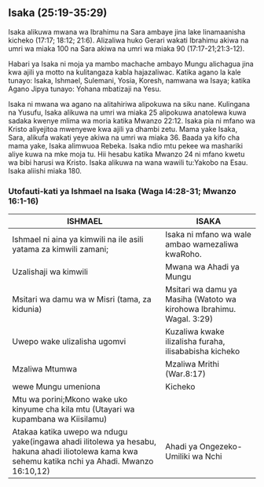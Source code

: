 ## Isaka (25:19-35:29)

Isaka alikuwa mwana wa Ibrahimu na Sara ambaye jina lake linamaanisha kicheko (17:17; 18:12; 21:6). Alizaliwa huko Gerari wakati Ibrahimu akiwa na umri wa miaka 100 na Sara akiwa na umri wa miaka 90 (17:17-21;21:3-12).

Habari ya Isaka ni moja ya mambo machache ambayo Mungu alichagua jina kwa ajili ya motto na kulitangaza kabla hajazaliwac. Katika agano la kale tunayo: Isaka, Ishmael, Sulemani, Yosia, Koresh, namwana wa Isaya; katika Agano Jipya tunayo: Yohana mbatizaji na Yesu.

Isaka ni mwana wa agano na alitahiriwa alipokuwa na siku nane. Kulingana na Yusufu, Isaka alikuwa na umri wa miaka 25 alipokuwa anatolewa kuwa sadaka kwenye mlima wa moria katika Mwanzo 22:12. Isaka pia ni mfano wa Kristo aliyejitoa mwenyewe kwa ajili ya dhambi zetu. Mama yake Isaka, Sara, alikufa wakati yeye akiwa na umri wa miaka 36. Baada ya kifo cha mama yake, Isaka alimwuoa Rebeka. Isaka ndio mtu pekee wa mashariki aliye kuwa na mke moja tu. Hii hesabu katika Mwanzo 24 ni mfano kwetu wa bibi harusi wa Kristo. Isaka alikuwa na wana wawili tu:Yakobo na Esau. Isaka aliishi miaka 180.

### Utofauti-kati ya Ishmael na Isaka (Waga l4:28-31; Mwanzo 16:1-16)

| ISHMAEL                                                                                                                                            | ISAKA                                                                |
| -------------------------------------------------------------------------------------------------------------------------------------------------- | -------------------------------------------------------------------- |
| Ishmael ni aina ya kimwili na ile asili yatama za kimwili zamani;                                                                                  | Isaka ni mfano wa wale ambao wamezaliwa kwaRoho.                     |
| Uzalishaji wa kimwili                                                                                                                              | Mwana wa Ahadi ya Mungu                                              |
| Msitari wa damu wa w Misri (tama, za kidunia)                                                                                                      | Msitari wa damu ya Masiha (Watoto wa kirohowa Ibrahimu. Wagal. 3:29) |
| Uwepo wake ulizalisha ugomvi                                                                                                                       | Kuzaliwa kwake ilizalisha furaha, ilisababisha kicheko               |
| Mzaliwa Mtumwa                                                                                                                                     | Mzaliwa Mrithi (War.8:17)                                            |
| wewe Mungu umeniona                                                                                                                                | Kicheko                                                              |
| Mtu wa porini;Mkono wake uko kinyume cha kila mtu (Utayari wa kupambana wa Kiisilamu)                                                              |                                                                      |
| Atakaa katika uwepo wa ndugu yake(ingawa ahadi ilitolewa ya hesabu, hakuna ahadi iliotolewa kama kwa sehemu katika nchi ya Ahadi. Mwanzo 16:10,12) | Ahadi ya Ongezeko-Umiliki wa Nchi                                    |
